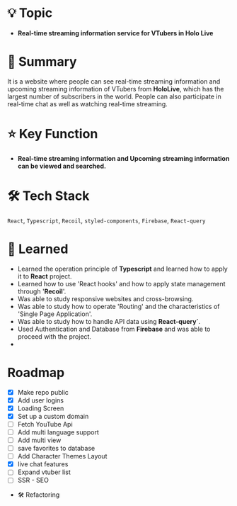 # 💡 Topic

- **Real-time streaming information service for VTubers in Holo Live**

# 📝 Summary

It is a website where people can see real-time streaming information and upcoming streaming information of VTubers from **HoloLive**, which has the largest number of subscribers in the world. People can also participate in real-time chat as well as watching real-time streaming.

# ⭐️ Key Function

- **Real-time streaming information and Upcoming streaming information can be viewed and searched.**

# 🛠 Tech Stack

`React`, `Typescript`, `Recoil`, `styled-components`, `Firebase`, `React-query`

# 🤔 Learned

- Learned the operation principle of **Typescript** and learned how to apply it to **React** project.
- Learned how to use 'React hooks' and how to apply state management through '**Recoil**'.
- Was able to study responsive websites and cross-browsing.
- Was able to study how to operate 'Routing' and the characteristics of 'Single Page Application'.
- Was able to study how to handle API data using **React-query`**.
- Used Authentication and Database from **Firebase** and was able to proceed with the project.
-
# Roadmap

- [x] Make repo public
- [x] Add user logins
- [x] Loading Screen
- [x] Set up a custom domain
- [ ] Fetch YouTube Api
- [ ] Add multi language support
- [ ] Add multi view
- [ ] save favorites to database
- [ ] Add Character Themes Layout
- [x] live chat features
- [ ] Expand vtuber list
- [ ] SSR - SEO

* 🛠 Refactoring